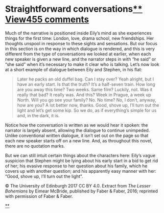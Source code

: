 # Straightforward conversations[** View455 comments](https://www.futurelearn.com/courses/how-to-read-a-novel/1/steps/185526#fl-comments)

Much of the narrative is positioned inside Eily’s mind as she experiences things for the first time: London, love, drama school, new friendships. Her thoughts unspool in response to these sights and sensations. But our focus in this section is on the way in which dialogue is rendered, and this is very different from the type of conversations we looked at earlier, when each new speaker is given a new line, and the narrator steps in with “he said” or “she said” when it’s necessary to make it clear who is talking. Let’s now look at a short example of dialogue between Eily and Stephen, in his flat:

> Later he packs an old duffel bag. Can I stay over? Yeah alright, but I have an early start. Is that the truth? It’s a half-seven train. How long are you away this time? Two weeks. Same film? Luckily, not. Was it really that bad? It really was. And this? Week in Prague, a week up North. Will you go see your family? No. No time? No, I don’t, anyway, how are you? A lot better now, thanks. Good, shove up, I’ll turn out the light and let’s get some kip. So we do, as if everything’s simple for us and, in the dark, it is.

Notice how the conversation is written as we would hear it spoken: the narrator is largely absent, allowing the dialogue to continue unimpeded. Unlike conventional written dialogue, it isn’t set out on the page so that each new speaker starts off on a new line. And, as throughout this novel, there are no quotation marks.

But we can still intuit certain things about the characters here: Eily’s vague suspicion that Stephen might be lying about his early start in a bid to get rid of her; his evasive response to her question about his family, which he covers up with another question; and his apparently easy manner with her: “Good, shove up, I’ll turn out the light”.

© The University of Edinburgh 2017 CC BY 4.0. Extract from *The Lesser Bohemians* by Eimear McBride, published by Faber & Faber, 2016; reprinted with permission of Faber & Faber.

[**](https://www.futurelearn.com/courses/how-to-read-a-novel/1/steps/185526#fl-comments)